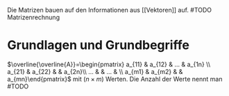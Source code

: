 Die Matrizen bauen auf den Informationen aus [[Vektoren]] auf.
#TODO Matrizenrechnung 

# Grundlagen und Grundbegriffe

$\overline{\overline{A}}=\begin{pmatrix} a_{11} & a_{12} & ... & a_{1n} \\ a_{21} & a_{22} & & a_{2n}\\ ... & & ... & \\ a_{m1} & a_{m2} & & a_{mn}\end{pmatrix}$
mit $(n \times m)$ Werten. Die Anzahl der Werte nennt man #TODO
